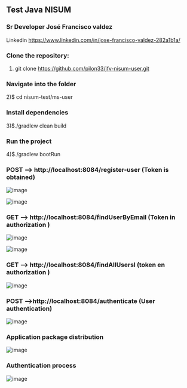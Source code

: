 ## Test Java NISUM

### Sr Developer José Francisco valdez
Linkedin https://www.linkedin.com/in/jose-francisco-valdez-282a1b1a/

### Clone the repository:
1) git clone https://github.com/pilon33/jfv-nisum-user.git

### Navigate into the folder
2)$ cd nisum-test/ms-user

### Install dependencies
3)$./gradlew clean build

### Run the project
4)$./gradlew bootRun

###  POST --> http://localhost:8084/register-user  (Token is obtained)

![image](https://user-images.githubusercontent.com/12847173/139635482-0fcfb5fc-81ec-457d-95b4-3a36632f1563.png)



![image](https://user-images.githubusercontent.com/12847173/139636299-b2ad1bdf-f9a8-4554-bede-10fa908ce725.png)


###  GET --> http://localhost:8084/findUserByEmail  (Token in authorization )

![image](https://user-images.githubusercontent.com/12847173/139636502-202fb8f2-77c4-4ce6-916b-cd1e4afdd4d8.png)


![image](https://user-images.githubusercontent.com/12847173/139636716-f5280ecb-e538-453e-bf2b-15a486cd4d2d.png)

###  GET --> http://localhost:8084/findAllUsersl  (token en authorization )

![image](https://user-images.githubusercontent.com/12847173/139638324-a899b9b2-0c6a-4e6e-9ec8-d18d7d6eb684.png)



###  POST -->http://localhost:8084/authenticate  (User authentication)


![image](https://user-images.githubusercontent.com/12847173/139636943-ac428952-5ade-4feb-91f0-b553ec6e9d72.png)



###  Application package distribution

![image](https://user-images.githubusercontent.com/12847173/139638006-ab4fa163-7481-468a-8757-4a3e3f82fc11.png)





### Authentication process



![image](https://user-images.githubusercontent.com/12847173/139641672-7c9eb23d-11c9-48a0-9bd7-9552a7481a5c.png)



